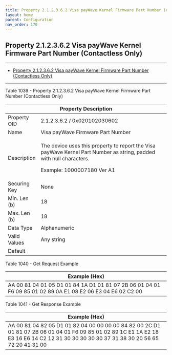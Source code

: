 ```yaml
---
title: Property 2.1.2.3.6.2 Visa payWave Kernel Firmware Part Number (Contactless Only)
layout: home
parent: Configuration
nav_order: 170
---
```


## Property 2.1.2.3.6.2 Visa payWave Kernel Firmware Part Number (Contactless Only)

---

- [Property 2.1.2.3.6.2 Visa payWave Kernel Firmware Part Number (Contactless Only)](#property-212362-visa-paywave-kernel-firmware-part-number-contactless-only)

---


Table 1039 - Property 2.1.2.3.6.2 Visa payWave Kernel Firmware Part
Number (Contactless Only)

<table>
<colgroup>
<col style="width: 14%" />
<col style="width: 85%" />
</colgroup>
<thead>
<tr>
<th colspan="2">Property Description</th>
</tr>
</thead>
<tbody>
<tr>
<td>Property OID</td>
<td>2.1.2.3.6.2 / 0x020102030602</td>
</tr>
<tr>
<td>Name</td>
<td>Visa payWave Firmware Part Number</td>
</tr>
<tr>
<td>Description</td>
<td><p>The device uses this property to report the Visa payWave Kernel
Part Number as string, padded with null characters.</p>
<p>Example: 1000007180 Ver A1</p></td>
</tr>
<tr>
<td>Securing Key</td>
<td>None</td>
</tr>
<tr>
<td>Min. Len (b)</td>
<td>18</td>
</tr>
<tr>
<td>Max. Len (b)</td>
<td>18</td>
</tr>
<tr>
<td>Data Type</td>
<td>Alphanumeric</td>
</tr>
<tr>
<td>Valid Values</td>
<td>Any string</td>
</tr>
<tr>
<td>Default</td>
<td></td>
</tr>
</tbody>
</table>

Table 1040 - Get Request Example

| Example (Hex) |
|----|
| AA 00 81 04 01 05 D1 01 84 1A D1 01 81 07 2B 06 01 04 01 F6 09 85 01 02 89 0A E1 08 E2 06 E3 04 E6 02 C2 00 |

Table 1041 - Get Response Example

| Example (Hex) |
|----|
| AA 00 81 04 82 05 D1 01 82 04 00 00 00 00 84 82 00 2C D1 01 81 07 2B 06 01 04 01 F6 09 85 01 02 89 1C E1 1A E2 18 E3 16 E6 14 C2 12 31 30 30 30 30 30 37 31 38 30 20 56 65 72 20 41 31 00 |

##
